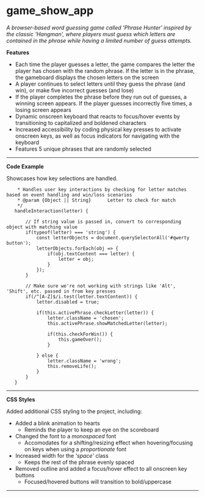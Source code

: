 # game_show_app
 *A browser-based word guessing game called 'Phrase Hunter' inspired by the classic 'Hangman', where players must guess which letters are contained in the phrase while having a limited number of guess attempts.*

 **Features**
 - Each time the player guesses a letter, the game compares the letter the player has chosen with the random phrase. If the letter is in the phrase, the gameboard displays the chosen letters on the screen
 - A player continues to select letters until they guess the phrase (and win), or make five incorrect guesses (and lose)
 - If the player completes the phrase before they run out of guesses, a winning screen appears. If the player guesses incorrectly five times, a losing screen appears
 - Dynamic onscreen keyboard that reacts to focus/hover events by transitioning to capitalized and boldened characters
 - Increased accessibility by coding physical key presses to activate onscreen keys, as well as focus indicators for navigating with the keyboard
 - Features 5 unique phrases that are randomly selected


 ---

 **Code Example**

Showcases how key selections are handled.
 ```/**
     * Handles user key interactions by checking for letter matches based on event handling and win/loss scenarios
     * @param {Object || String}      Letter to check for match
     */
    handleInteraction(letter) {
        
        // If string value is passed in, convert to corresponding object with matching value
        if(typeof(letter) === 'string') {
            const letterObjects = document.querySelectorAll('#qwerty button');
            letterObjects.forEach(obj => {
                if(obj.textContent === letter) {
                    letter = obj;
                }
            });
        }

        // Make sure we're not working with strings like 'Alt', 'Shift', etc. passed in from key presses
        if(/^[A-Z]$/i.test(letter.textContent)) {
            letter.disabled = true;
            
            if(this.activePhrase.checkLetter(letter)) {
                letter.className = 'chosen';
                this.activePhrase.showMatchedLetter(letter);
    
                if(this.checkForWin()) {
                    this.gameOver();
                }
                
            } else {
                letter.className = 'wrong';
                this.removeLife();
            }
        }
    }
```

---

**CSS Styles**

Added additional CSS styling to the project, including:
- Added a blink animation to hearts
    - Reminds the player to keep an eye on the scoreboard
- Changed the font to a *monospaced* font
    - Accomodates for a shifting/resizing effect when hovering/focusing on keys when using a *proportionate* font
- Increased width for the *'space'* class
    - Keeps the rest of the phrase evenly spaced
- Removed outline and added a focus/hover effect to all onscreen key buttons
    - Focused/hovered buttons will transition to bold/uppercase

---